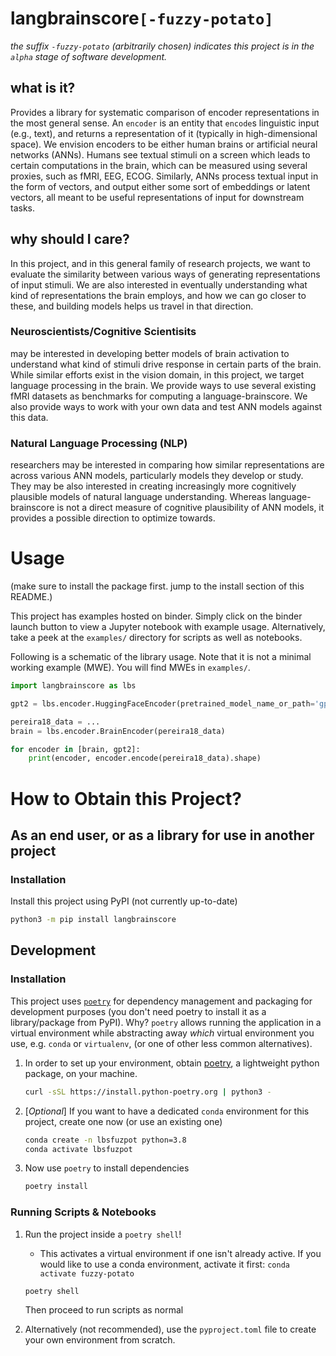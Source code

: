 # langbrainscore`[-fuzzy-potato]`
_the suffix `-fuzzy-potato` (arbitrarily chosen) indicates this project is in the `alpha` stage of software development._

## what is it?
Provides a library for systematic comparison of encoder representations in the most general sense.
An `encoder` is an entity that `encode`s linguistic input (e.g., text), and returns a representation of it
(typically in high-dimensional space).
We envision encoders to be either human brains or artificial neural networks (ANNs).
Humans see textual stimuli on a screen which leads to certain computations in the brain,
which can be measured using several proxies, such as fMRI, EEG, ECOG. Similarly, ANNs process textual input
in the form of vectors, and output either some sort of embeddings or latent vectors, all
meant to be useful representations of input for downstream tasks.

## why should I care?
In this project, and in this general family of research projects, we want to evaluate the similarity between
various ways of generating representations of input stimuli. We are also interested in eventually understanding
what kind of representations the brain employs, and how we can go closer to these, and building models helps
us travel in that direction.
### Neuroscientists/Cognitive Scientisits
may be interested in developing better models of brain activation to understand what kind of stimuli drive 
response in certain parts of the brain. While similar efforts exist in the vision domain, in this project,
we target language processing in the brain. We provide ways to use several existing fMRI datasets as benchmarks
for computing a language-brainscore. We also provide ways to work with your own data and test ANN models against
this data.

### Natural Language Processing (NLP)
researchers may be interested in comparing how similar representations are across various ANN models,
particularly models they develop or study. They may be also interested in creating increasingly more
cognitively plausible models of natural language understanding. Whereas language-brainscore is not a direct
measure of cognitive plausibility of ANN models, it provides a possible direction to optimize towards.



# Usage
(make sure to install the package first. jump to the install section of this README.)

This project has examples hosted on binder. Simply click on the binder launch button to view a Jupyter notebook
with example usage.
Alternatively, take a peek at the `examples/` directory for scripts as well as notebooks.

Following is a schematic of the library usage. Note that it is not a minimal working example (MWE). You will
find MWEs in `examples/`.
```python
import langbrainscore as lbs

gpt2 = lbs.encoder.HuggingFaceEncoder(pretrained_model_name_or_path='gpt2')

pereira18_data = ...
brain = lbs.encoder.BrainEncoder(pereira18_data)

for encoder in [brain, gpt2]:
    print(encoder, encoder.encode(pereira18_data).shape)

```


# How to Obtain this Project?
## As an end user, or as a library for use in another project
### Installation
Install this project using PyPI (not currently up-to-date)
```bash
python3 -m pip install langbrainscore
```

## Development
### Installation

This project uses [`poetry`](https://python-poetry.org/) for dependency management and packaging
for development purposes (you don't need poetry to install it as a library/package from PyPI). 
Why? `poetry` allows running the application in a virtual environment while abstracting away *which* 
virtual environment you use, e.g.  `conda` or `virtualenv`, (or one of other less common alternatives). 
<!-- In order to use `poetry` within a conda environment, follow step 2 below (and always activate the conda environment prior to using poetry 
within this project). -->

1. In order to set up your environment, obtain [poetry](https://python-poetry.org/docs/master/#installation), a lightweight python package, on your machine.
    ```bash
    curl -sSL https://install.python-poetry.org | python3 -
    ```
2. [*Optional*] If you want to have a dedicated `conda` environment for this project, create one now (or use an existing one)
    ```bash
    conda create -n lbsfuzpot python=3.8
    conda activate lbsfuzpot
    ```
3. Now use `poetry` to install dependencies
    ```bash
    poetry install
    ```
### Running Scripts & Notebooks

1. Run the project inside a `poetry shell`!
    - This activates a virtual environment if one isn't already active. 
    If you would like to use a conda environment, activate it first: `conda activate fuzzy-potato`
    ```bash
    poetry shell
    ```
    Then proceed to run scripts as normal
    
2. Alternatively (not recommended), use the `pyproject.toml` file to create your own environment
   from scratch.
